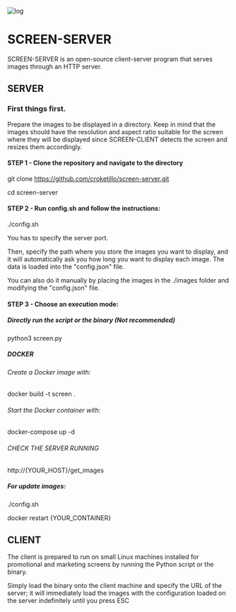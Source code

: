 ![log](https://github.com/croketillo/screen-server/assets/131451882/1f365bd5-bb93-4e3c-9e12-e9db1ee49127)

# SCREEN-SERVER

SCREEN-SERVER is an open-source client-server program that serves images through an HTTP server.


## SERVER
### First things first.

Prepare the images to be displayed in a directory. Keep in mind that the images should have the resolution and aspect ratio suitable for the screen where they will be displayed since SCREEN-CLIENT detects the screen and resizes them accordingly.

#### STEP 1 - Clone the repository and navigate to the directory

git clone https://github.com/croketillo/screen-server.git

cd screen-server

#### STEP 2 - Run config.sh and follow the instructions:

./config.sh

You has to specify the server port.

Then, specify the path where you store the images you want to display, and it will automatically ask you how long you want to display each image. The data is loaded into the "config.json" file.

You can also do it manually by placing the images in the ./images folder and modifying the "config.json" file.

#### STEP 3 - Choose an execution mode:
##### Directly run the script or the binary (Not recommended)

python3 screen.py

##### DOCKER
###### Create a Docker image with:

docker build -t screen .

###### Start the Docker container with:

docker-compose up -d

###### CHECK THE SERVER RUNNING 

http://{YOUR_HOST}/get_images



##### For update images:

./config.sh

docker restart {YOUR_CONTAINER}



## CLIENT

The client is prepared to run on small Linux machines installed for promotional and marketing screens by running the Python script or the binary.

Simply load the binary onto the client machine and specify the URL of the server; it will immediately load the images with the configuration loaded on the server indefinitely until you press ESC


